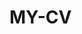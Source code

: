  # MY-CV  
 
       
        
          
            
        
       
     
     
     
    
 
    

